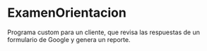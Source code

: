 # ExamenOrientacion
Programa custom para un cliente, que revisa las respuestas de un formulario de Google y genera un reporte.
